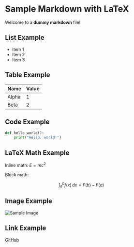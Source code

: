 # Sample Markdown with LaTeX

Welcome to a **dummy markdown** file!

## List Example

- Item 1
- Item 2
- Item 3

## Table Example

| Name   | Value |
|--------|-------|
| Alpha  | 1     |
| Beta   | 2     |

## Code Example

```python
def hello_world():
    print("Hello, world!")
```

## LaTeX Math Example

Inline math: $E = mc^2$

Block math:

$$
\int_{a}^{b} f(x)\,dx = F(b) - F(a)
$$

## Image Example

![Sample Image](https://via.placeholder.com/150)

## Link Example

[GitHub](https://github.com)
